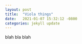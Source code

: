```yaml
---
layout: post
title:  "Viola things"
date:   2021-01-07 15:32:12 -0800
categories: jekyll update
---
```

blah bla blah
